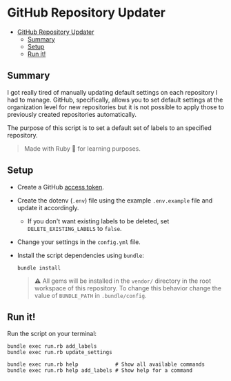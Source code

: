 <!-- omit in toc -->

# GitHub Repository Updater

<!-- omit in toc -->
- [GitHub Repository Updater](#github-repository-updater)
  - [Summary](#summary)
  - [Setup](#setup)
  - [Run it!](#run-it)

## Summary

I got really tired of manually updating default settings on each repository
I had to manage. GitHub, specifically, allows you to set default settings
at the organization level for new repositories but it is not possible to
apply those to previously created repositories automatically.

The purpose of this script is to set a default set of labels
to an specified repository.

> Made with Ruby :gem: for learning purposes.

## Setup

- Create a GitHub [access token](https://github.com/settings/tokens).
- Create the dotenv (`.env`) file using the example `.env.example`
  file and update it accordingly.
  - If you don't want existing labels to be deleted, set
    `DELETE_EXISTING_LABELS` to `false`.
- Change your settings in the `config.yml` file.
- Install the script dependencies using `bundle`:

  ```shell
  bundle install
  ```

  > :warning: All gems will be installed in the `vendor/` directory
  > in the root workspace of this repository. To change this behavior
  > change the value of `BUNDLE_PATH` in `.bundle/config`.

## Run it!

Run the script on your terminal:

```shell
bundle exec run.rb add_labels
bundle exec run.rb update_settings

bundle exec run.rb help            # Show all available commands
bundle exec run.rb help add_labels # Show help for a command
```
